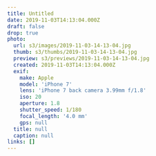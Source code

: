 ```yaml
---
title: Untitled
date: 2019-11-03T14:13:04.000Z
draft: false
drop: true
photo:
  url: s3/images/2019-11-03-14-13-04.jpg
  thumb: s3/thumbs/2019-11-03-14-13-04.jpg
  preview: s3/previews/2019-11-03-14-13-04.jpg
  created: 2019-11-03T14:13:04.000Z
  exif:
    make: Apple
    model: 'iPhone 7'
    lens: 'iPhone 7 back camera 3.99mm f/1.8'
    iso: 20
    aperture: 1.8
    shutter_speed: 1/180
    focal_length: '4.0 mm'
    gps: null
  title: null
  caption: null
links: []
---
```

